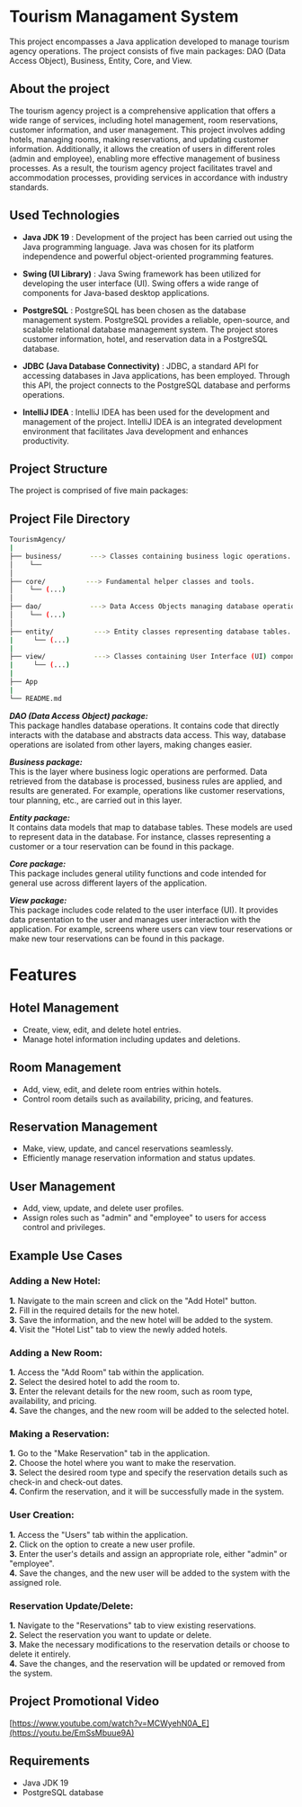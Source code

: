 # Tourism Managament System
This project encompasses a Java application developed to manage tourism agency operations. The project consists of five main packages: DAO (Data Access Object), Business, Entity, Core, and View.


## About the project
The tourism agency project is a comprehensive application that offers a wide range of services, including hotel management, room reservations, customer information, and user management. This project involves adding hotels, managing rooms, making reservations, and updating customer information. Additionally, it allows the creation of users in different roles (admin and employee), enabling more effective management of business processes. As a result, the tourism agency project facilitates travel and accommodation processes, providing services in accordance with industry standards.


## Used Technologies

- __Java JDK 19__ :
  Development of the project has been carried out using the Java programming language. Java was chosen for its platform independence and powerful object-oriented programming features.

- __Swing (UI Library)__ :
 Java Swing framework has been utilized for developing the user interface (UI). Swing offers a wide range of components for Java-based desktop applications.

- __PostgreSQL__ :
 PostgreSQL has been chosen as the database management system. PostgreSQL provides a reliable, open-source, and scalable relational database management system. The project stores customer information, hotel, and reservation data in a PostgreSQL database.

- __JDBC (Java Database Connectivity)__ :
 JDBC, a standard API for accessing databases in Java applications, has been employed. Through this API, the project connects to the PostgreSQL database and performs operations.

- __IntelliJ IDEA__ :
IntelliJ IDEA has been used for the development and management of the project. IntelliJ IDEA is an integrated development environment that facilitates Java development and enhances productivity.

## Project Structure
The project is comprised of five main packages:



## Project File Directory
  ```sh 
TourismAgency/
|
├── business/       ---> Classes containing business logic operations.
│    └──
│ 
├── core/          ---> Fundamental helper classes and tools.
│    └── (...)
│
├── dao/            ---> Data Access Objects managing database operations.
│    └── (...)
│
├── entity/          ---> Entity classes representing database tables.
|     └── (...)
|
├── view/            ---> Classes containing User Interface (UI) components
|     └── (...)
|
├── App
|
└── README.md
   ````

__*DAO (Data Access Object) package:*__  <br> This package handles database operations. It contains code that directly interacts with the database and abstracts data access. This way, database operations are isolated from other layers, making changes easier.

__*Business package:*__  <br>    This is the layer where business logic operations are performed. Data retrieved from the database is processed, business rules are applied, and results are generated. For example, operations like customer reservations, tour planning, etc., are carried out in this layer.

__*Entity package:*__ <br>    It contains data models that map to database tables. These models are used to represent data in the database. For instance, classes representing a customer or a tour reservation can be found in this package.

__*Core package:*__   <br>   This package includes general utility functions and code intended for general use across different layers of the application.

__*View package:*__    <br> This package includes code related to the user interface (UI). It provides data presentation to the user and manages user interaction with the application. For example, screens where users can view tour reservations or make new tour reservations can be found in this package.


# Features

## Hotel Management
- Create, view, edit, and delete hotel entries.
- Manage hotel information including updates and deletions.

## Room Management
- Add, view, edit, and delete room entries within hotels.
- Control room details such as availability, pricing, and features.

## Reservation Management
- Make, view, update, and cancel reservations seamlessly.
- Efficiently manage reservation information and status updates.

## User Management
- Add, view, update, and delete user profiles.
- Assign roles such as "admin" and "employee" to users for access control and privileges.



## Example Use Cases
### Adding a New Hotel:
**1.** Navigate to the main screen and click on the "Add Hotel" button.<br>
**2.** Fill in the required details for the new hotel.<br>
**3.** Save the information, and the new hotel will be added to the system.<br>
**4.** Visit the "Hotel List" tab to view the newly added hotels.<br>

### Adding a New Room: 
**1.** Access the "Add Room" tab within the application.<br>
**2.** Select the desired hotel to add the room to.<br>
**3.** Enter the relevant details for the new room, such as room type, availability, and pricing.<br>
**4.** Save the changes, and the new room will be added to the selected hotel.<br>

### Making a Reservation: 
**1.** Go to the "Make Reservation" tab in the application.<br>
**2.** Choose the hotel where you want to make the reservation.<br>
**3.** Select the desired room type and specify the reservation details such as check-in and check-out dates.<br>
**4.** Confirm the reservation, and it will be successfully made in the system.<br>

### User Creation: 
**1.** Access the "Users" tab within the application.<br>
**2.** Click on the option to create a new user profile.<br>
**3.** Enter the user's details and assign an appropriate role, either "admin" or "employee".<br>
**4.** Save the changes, and the new user will be added to the system with the assigned role.<br>

### Reservation Update/Delete: 
**1.** Navigate to the "Reservations" tab to view existing reservations.<br>
**2.** Select the reservation you want to update or delete.<br>
**3.** Make the necessary modifications to the reservation details or choose to delete it entirely.<br>
**4.** Save the changes, and the reservation will be updated or removed from the system.<br> 


## Project Promotional Video
[https://www.youtube.com/watch?v=MCWyehN0A_E](https://youtu.be/EmSsMbuue9A) 


## Requirements
- Java JDK 19
- PostgreSQL database
